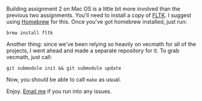 Building assignment 2 on Mac OS is a little bit more involved than the previous
two assignments. You'll need to install a copy of [FLTK](http://www.fltk.org/).
I suggest using [Homebrew](http://mxcl.github.com/homebrew/) for this. Once
you've got homebrew installed, just run:
```
brew install fltk
```

Another thing: since we've been relying so heavily on vecmath for all of the
projects, I went ahead and made a separate repository for it. To grab vecmath,
just call:
```
git submodule init && git submodule update
```

Now, you should be able to call `make` as usual.

Enjoy. [Email me](ethanis@mit.edu) if you run into any issues.
